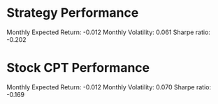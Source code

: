 # Strategy Performance
Monthly Expected Return: -0.012
Monthly Volatility: 0.061
Sharpe ratio: -0.202
# Stock CPT Performance
Monthly Expected Return: -0.012
Monthly Volatility: 0.070
Sharpe ratio: -0.169
